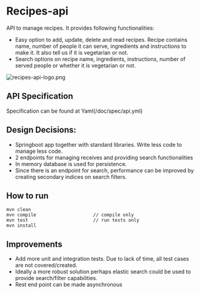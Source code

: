 # Recipes-api

API to manage recipes. It provides following functionalities:
* Easy option to add, update, delete and read recipes. Recipe contains name, number of people it can serve, ingredients and instructions to make it. It also tell us if it is vegetarian or not.
* Search options on recipe name, ingredients, instructions, number of served people or whether it is vegetarian or not.

![recipes-api-logo.png](doc%2Frecipes-api-logo.png)


## API Specification
Specification can be found at Yaml(/doc/spec/api.yml)

## Design Decisions:
* Springboot app together with standard libraries. Write less code to manage less code.
* 2 endpoints for managing receives and providing search functionalities 
* In memory database is used for persistence.
* Since there is an endpoint for search, performance can be improved by creating secondary indices on search filters.

## How to run
```
mvn clean
mvn compile                     // compile only
mvn test                        // run tests only
mvn install
```

## Improvements
* Add more unit and integration tests. Due to lack of time, all test cases are not covered/created.
* Ideally a more robust solution perhaps elastic search could be used to provide search/filter capabilities.
* Rest end point can be made asynchronous

